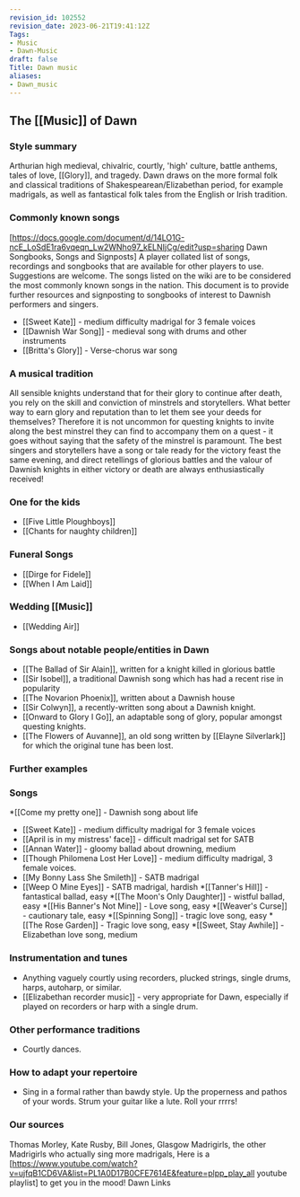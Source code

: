 ```yaml
---
revision_id: 102552
revision_date: 2023-06-21T19:41:12Z
Tags:
- Music
- Dawn-Music
draft: false
Title: Dawn music
aliases:
- Dawn_music
---
```

## The [[Music]] of Dawn
### Style summary
Arthurian high medieval, chivalric, courtly, 'high' culture, battle anthems, tales of love, [[Glory]], and tragedy. 
Dawn draws on the more formal folk and classical traditions of Shakespearean/Elizabethan period, for example madrigals, as well as fantastical folk tales from the English or Irish tradition.
### Commonly known songs
[https://docs.google.com/document/d/14LO1G-ncE_LoSdE1ra6vqeqn_Lw2WNho97_kELNIjCg/edit?usp=sharing Dawn Songbooks, Songs and Signposts] A player collated list of songs, recordings and songbooks that are available for other players to use. Suggestions are welcome. The songs listed on the wiki are to be considered the most commonly known songs in the nation. This document is to provide further resources and signposting to songbooks of interest to Dawnish performers and singers.
* [[Sweet Kate]] - medium difficulty madrigal for 3 female voices 
* [[Dawnish War Song]] - medieval song with drums and other instruments
* [[Britta's Glory]] - Verse-chorus war song
### A musical tradition
All sensible knights understand that for their glory to continue after death, you rely on the skill and conviction of minstrels and storytellers. What better way to earn glory and reputation than to let them see your deeds for themselves? Therefore it is not uncommon for questing knights to invite along the best minstrel they can find to accompany them on a quest - it goes without saying that the safety of the minstrel is paramount. The best singers and storytellers have a song or tale ready for the victory feast the same evening, and direct retellings of glorious battles and the valour of Dawnish knights in either victory or death are always enthusiastically received!
### One for the kids
* [[Five Little Ploughboys]]
* [[Chants for naughty children]]
### Funeral Songs
* [[Dirge for Fidele]]
* [[When I Am Laid]]
### Wedding [[Music]]
* [[Wedding Air]]
### Songs about notable people/entities in Dawn
* [[The Ballad of Sir Alain]], written for a knight killed in glorious battle
* [[Sir Isobel]], a traditional Dawnish song which has had a recent rise in popularity
* [[The Novarion Phoenix]], written about a Dawnish house
* [[Sir Colwyn]], a recently-written song about a Dawnish knight.
* [[Onward to Glory I Go]], an adaptable song of glory, popular amongst questing knights.
* [[The Flowers of Auvanne]], an old song written by [[Elayne Silverlark]] for which the original tune has been lost.
### Further examples
### Songs
*[[Come my pretty one]] - Dawnish song about life
* [[Sweet Kate]] - medium difficulty madrigal for 3 female voices 
* [[April is in my mistress' face]] - difficult madrigal set for SATB
* [[Annan Water]] - gloomy ballad about drowning, medium
* [[Though Philomena Lost Her Love]] - medium difficulty madrigal, 3 female voices.
* [[My Bonny Lass She Smileth]] - SATB madrigal
* [[Weep O Mine Eyes]] - SATB madrigal, hardish
*[[Tanner's Hill]] - fantastical ballad, easy
*[[The Moon's Only Daughter]] - wistful ballad, easy
*[[His Banner's Not Mine]] - Love song, easy
*[[Weaver's Curse]] - cautionary tale, easy
*[[Spinning Song]] - tragic love song, easy
*[[The Rose Garden]] - Tragic love song, easy
*[[Sweet, Stay Awhile]] - Elizabethan love song, medium
### Instrumentation and tunes
* Anything vaguely courtly using recorders, plucked strings, single drums, harps, autoharp, or similar.
* [[Elizabethan recorder music]] - very appropriate for Dawn, especially if played on recorders or harp with a single drum.
### Other performance traditions
* Courtly dances.
### How to adapt your repertoire
* Sing in a formal rather than bawdy style. Up the properness and pathos of your words. Strum your guitar like a lute. Roll your rrrrs!
### Our sources
Thomas Morley, Kate Rusby, Bill Jones, Glasgow Madrigirls, the other Madrigirls who actually sing more madrigals,
Here is a [https://www.youtube.com/watch?v=ujfqB1CD6VA&list=PL1A0D17B0CFE7614E&feature=plpp_play_all youtube playlist] to get you in the mood! 
Dawn Links